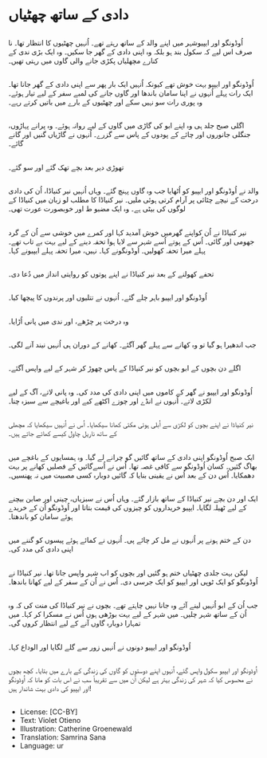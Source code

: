 # دادی کے ساتھ چھٹیاں

##
اُوڈونگو اور ایپیوشہر میں اپنے والد کے ساتھ رہتے تھے۔ اُنہیں چھٹیوں کا انتظار تھا۔ نا صرف اس لیے کہ سکول بند ہو بلکہ وہ اپنی دادی کے گھر جا سکیں۔ وہ ایک بڑی ندی کے کنارے مچھلیاں پکڑی جانے والی گاوں میں رہتی تھیں۔

##
اُوڈونگو اور ایپیو بہت خوش تھے کیونکہ اُنہیں ایک بار پھر سے اپنی دادی کے گھر جانا تھا۔ ایک رات پہلے اُنہوں نے اپنا سامان باندھا اور گاوں جانے کی لمبے سفر کے لیے تیار ہوئے۔ وہ پوری رات سو نہیں سکے اور چھٹیوں کے بارے میں باتیں کرتے رہے۔

##
اگلی صبح جلد ہی وہ اپنے ابو کی گاڑی میں گاوں کے لیے روانہ ہوئے۔ وہ پرانے پہاڑوں، جنگلی جانوروں اور چائے کے پودوں کے پاس سے گزرے۔ اُنہوں نے گاڑیاں گنیں اور گانے گائے۔

##
تھوڑی دیر بعد بچے تھک گئے اور سو گئے۔

##
والد نے اُوڈونگو اور ایپیو کو اُٹھایا جب وہ گاوں پہنچ گئے۔ وہاں اُنہیں نیر کنیاڈا، اُن کی دادی درخت کے نیچے چٹائی پر آرام کرتی ہوئی ملیں۔ نیر کنیاڈا کا مطلب لو زبان میں کنیاڈا کے لوگوں کی بیٹی ہے۔ وہ ایک مضبو ط اور خوبصورت عورت تھی۔

##
نیر کنیاڈا نے اُن کواپنے گھرمیں خوش آمدید کہا اور کمرے میں خوشی سے اُن کے گرد جھومی اور گائی۔ اُس کے پوتے اُسے شہر سے لایا ہوا تحفہ دینے کے لیے بہت بے تاب تھے۔ پہلے میرا تحفہ کھولیں۔ اُوڈونگونے کہا۔ نہیں، میرا تحفہ پہلے ایپیونے کہا۔

##
تحفے کھولنے کے بعد نیر کنیاڈا نے اپنے پوتوں کو روایتی انداز میں دُعا دی۔

##
اُوڈونگو اور ایپیو باہر چلے گئے۔ اُنہوں نے تتلیوں اور پرندوں کا پیچھا کیا۔

##
وہ درخت پر چڑھے، اور ندی میں پانی اُڑایا۔

##
جب اندھیرا ہو گیا تو وہ کھانے سے پہلے گھر آگئے۔ کھانے کے دوران ہی اُنہیں نیند آنے لگی۔

##
اگلے دن بچوں کے ابو بچوں کو نیر کنیاڈا کے پاس چھوڑ کر شہر کے لیے واپس آگئے۔

##
اُوڈونگو اور ایپیو نے گھر کے کاموں میں اپنی دادی کی مدد کی۔ وہ پانی لاتے، آگ کے لیے لکڑی لاتے۔ اُنہوں نے انڈے اور چوزے اکٹھے کیے اور باغیچے سے سبزہ چنا۔

##
نیر کنیاڈا نے اپنے بچوں کو لکڑی سے اُبلی ہوئی مکئی کھانا سیکھایا۔ اُس نے اُنہیں سیکھایا کہ مچھلی کے ساتھ ناریل چاول کیسے کھائے جاتے ہیں۔

##
ایک صبح اُوڈونگو اپنی دادی کے ساتھ گائیں گو چرانے لے گیا۔ وہ ہمسایوں کے باغچے میں بھاگ گئیں۔ کسان اُوڈونگو سے کافی غصہ تھا۔ اُس نے اُسےگائیں کے فصلیں کھانے پر بہت دھمکایا۔ اُس دن کے بعد اُس نے یقینی بنایا کہ گائیں دوبارہ کسی مصبیت میں نہ پھنسیں۔

##
ایک اور دن بچے نیر کنیاڈا کے ساتھ بازار گئے۔ وہاں اُس نے سبزیاں، چینی اور صابن بیچنے کے لیے ٹھیلہ لگایا۔ ایپیو خریداروں کو چیزوں کی قیمت بتاتا اور اُوڈونگو اُن کے خریدے ہوئے سامان کو باندھتا۔

##
دن کے ختم ہونے پر اُنہوں نے مل کر چائے پی۔ اُنہوں نے کمائے ہوئے پیسوں کو گننے میں اپنی دادی کی مدد کی۔

##
لیکن بہت جلدی چھٹیاں ختم ہو گئیں اور بچوں کو اب شہر واپس جانا تھا۔ نیر کنیاڈا نے اُوڈونگو کو ایک ٹوپی اور ایپیو کو ایک جرسی دی۔ اُس نے اُن کے سفر کے لیے کھانا باندھا۔

##
جب اُن کے ابو اُنہیں لینے آئے وہ جانا نہیں چاہتے تھے۔ بچوں نے نیر کنیاڈا کی منت کی کہ وہ اُن کے ساتھ شہر چلیں۔ میں شہر کے لیے بہت بوڑھی ہوں اُس نے مسکرا کر کہا۔ میں تمہارا دوبارہ گاوں آنے کے لیے انتظار کروں گی۔

##
اُوڈونگو اور ایپیو دونوں نے اُنہیں زور سے گلے لگایا اور الوداع کہا۔

##
اُوڈونگو اور ایپیو سکول واپس گئے، اُنہوں اپنے دوستوں کو گاوں کی زندگی کے بارے میں بتایا۔ کچھ بچوں نے محسوس کیا کہ شہر کی زندگی بہتر ہے لیکن اُن میں سے تقریباً سب نے اس بات کو مانا کہ اُوڈونگو اور ایپیو کی دادی بہت شاندار ہیں!

##
* License: [CC-BY]
* Text: Violet Otieno
* Illustration: Catherine Groenewald
* Translation: Samrina Sana
* Language: ur
